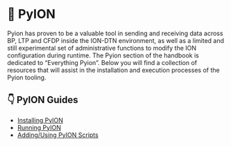 # :snake:  PyION
Pyion has proven to be a valuable tool in sending and receiving data across BP, LTP and CFDP inside the ION-DTN environment, as well as a limited and still experimental set of administrative functions to modify the ION configuration during runtime. The Pyion section of the handbook is dedicated to “Everything Pyion”. Below you will find a collection of resources that will assist in the installation and execution processes of the Pyion tooling.

##  :point_down: PyION Guides
  - [Installing PyION](installing-pyion.md)
  - [Running PyION](executing-pyion.md)
  - [Adding/Using PyION Scripts](adding-and-using-pyion-scripts.md)
